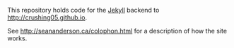 This repository holds code for the [Jekyll](http://jekyllrb.com) backend to <http://crushing05.github.io>.

See <http://seananderson.ca/colophon.html> for a description of how the site works.
